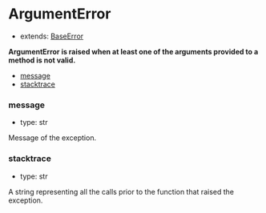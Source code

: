 # ArgumentError

- extends: [BaseError](./doc/api/python/exceptions/baseerror.md)

**ArgumentError is raised when at least one of the arguments provided to a method is not valid.**

- [message](#message)
- [stacktrace](#stacktrace)


### message
- type: str

Message of the exception.


### stacktrace
- type: str

A string representing all the calls prior to the function that raised the exception.